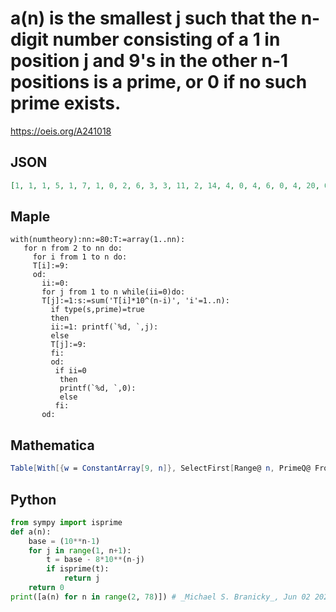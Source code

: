 #  a\(n\) is the smallest j such that the n\-digit number consisting of a 1 in position j and 9's in the other n\-1 positions is a prime, or 0 if no such prime exists\.
https://oeis.org/A241018
## JSON
```JSON
[1, 1, 1, 5, 1, 7, 1, 0, 2, 6, 3, 3, 11, 2, 14, 4, 0, 4, 6, 0, 4, 20, 6, 7, 18, 1, 1, 23, 8, 8, 23, 7, 0, 0, 0, 26, 33, 0, 11, 8, 5, 8, 13, 12, 44, 2, 2, 0, 11, 31, 17, 39, 1, 51, 5, 7, 4, 29, 9, 16, 0, 0, 26, 14, 26, 10, 13, 0, 0, 34, 40, 0, 15, 3, 14, 32, 0]
```
## Maple
```Maple
with(numtheory):nn:=80:T:=array(1..nn):
   for n from 2 to nn do:
     for i from 1 to n do:
     T[i]:=9:
     od:
       ii:=0:
       for j from 1 to n while(ii=0)do:
       T[j]:=1:s:=sum('T[i]*10^(n-i)', 'i'=1..n):
         if type(s,prime)=true
         then
         ii:=1: printf(`%d, `,j):
         else
         T[j]:=9:
         fi:
         od:
          if ii=0
           then
           printf(`%d, `,0):
           else
          fi:
       od:
```
## Mathematica
```Mathematica
Table[With[{w = ConstantArray[9, n]}, SelectFirst[Range@ n, PrimeQ@ FromDigits@ ReplacePart[w, # -> 1] &]] /. m_ /; MissingQ@ m -> 0, {n, 2, 78}] (* _Michael De Vlieger_, Sep 13 2017 *)
```
## Python
```Python
from sympy import isprime
def a(n):
    base = (10**n-1)
    for j in range(1, n+1):
        t = base - 8*10**(n-j)
        if isprime(t):
            return j
    return 0
print([a(n) for n in range(2, 78)]) # _Michael S. Branicky_, Jun 02 2024
```
